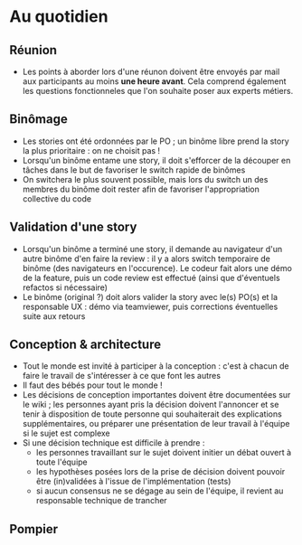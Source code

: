 # Au quotidien

## Réunion

* Les points à aborder lors d'une réunon doivent être envoyés par mail aux participants au moins **une heure avant**. Cela comprend également les questions fonctionneles que l'on souhaite poser aux experts métiers.

## Binômage

* Les stories ont été ordonnées par le PO ; un binôme libre prend la story la plus prioritaire : on ne choisit pas !
* Lorsqu'un binôme entame une story, il doit s'efforcer de la découper en tâches dans le but de favoriser le switch rapide de binômes
* On switchera le plus souvent possible, mais lors du switch un des membres du binôme doit rester afin de favoriser l'appropriation collective du code

## Validation d'une story

* Lorsqu'un binôme a terminé une story, il demande au navigateur d'un autre binôme d'en faire la review : il y a alors switch temporaire de binôme (des navigateurs en l'occurence). Le codeur fait alors une démo de la feature, puis un code review est effectué (ainsi que d'éventuels refactos si nécessaire)
* Le binôme (original ?) doit alors valider la story avec le(s) PO(s) et la responsable UX : démo via teamviewer, puis corrections éventuelles suite aux retours

## Conception & architecture

* Tout le monde est invité à participer à la conception : c'est à chacun de faire le travail de s'intéresser à ce que font les autres
* Il faut des bébés pour tout le monde !
* Les décisions de conception importantes doivent être documentées sur le wiki ; les personnes ayant pris la décision doivent l'annoncer et se tenir à disposition de toute personne qui souhaiterait des explications supplémentaires, ou préparer une présentation de leur travail à l'équipe si le sujet est complexe
* Si une décision technique est difficile à prendre :
    - les personnes travaillant sur le sujet doivent initier un débat ouvert à toute l'équipe
    - les hypothèses posées lors de la prise de décision doivent pouvoir être (in)validées à l'issue de l'implémentation (tests)
    - si aucun consensus ne se dégage au sein de l'équipe, il revient au responsable technique de trancher

## Pompier
